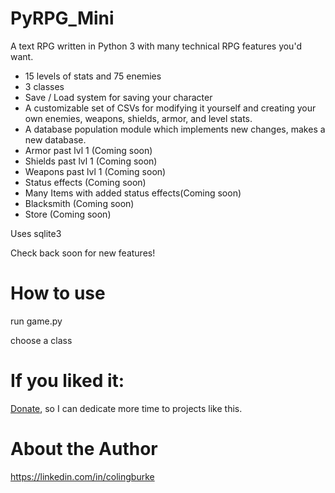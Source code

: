 # PyRPG_Mini

A text RPG written in Python 3 with many technical RPG features you'd want. 
* 15 levels of stats and 75 enemies
* 3 classes
* Save / Load system for saving your character
* A customizable set of CSVs for modifying it yourself and creating your own enemies, weapons, shields, armor, and level stats.
* A database population module which implements new changes, makes a new database.
* Armor past lvl 1 (Coming soon)
* Shields past lvl 1 (Coming soon)
* Weapons past lvl 1 (Coming soon)
* Status effects (Coming soon)
* Many Items with added status effects(Coming soon)
* Blacksmith (Coming soon)
* Store (Coming soon)


Uses sqlite3

Check back soon for new features!

# How to use
  run game.py
  
  choose a class

# If you liked it:

[Donate](https://www.paypal.me/gitcraw), so I can dedicate more time to projects like this.

# About the Author

https://linkedin.com/in/colingburke
